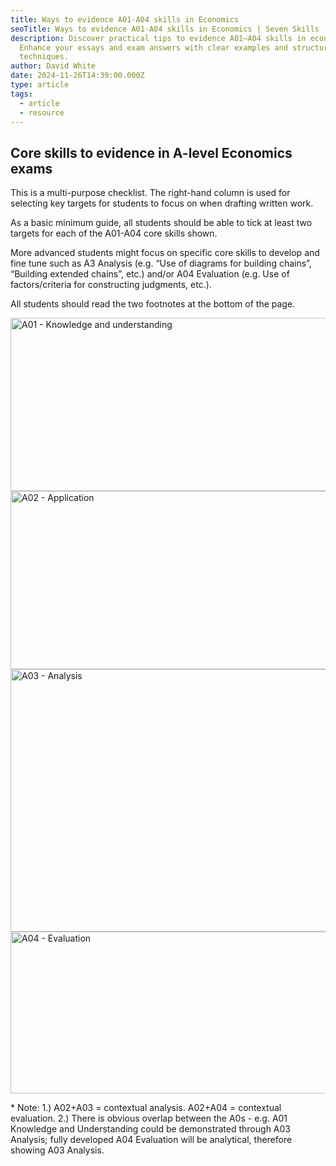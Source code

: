 ```yaml
---
title: Ways to evidence A01-A04 skills in Economics
seoTitle: Ways to evidence A01-A04 skills in Economics | Seven Skills
description: Discover practical tips to evidence A01–A04 skills in economics.
  Enhance your essays and exam answers with clear examples and structured
  techniques.
author: David White
date: 2024-11-26T14:39:00.000Z
type: article
tags:
  - article
  - resource
---
```

## Core skills to evidence in A-level Economics exams

This is a multi-purpose checklist. The right-hand column is used for selecting key targets for students to focus on when drafting written work.

As a basic minimum guide, all students should be able to tick at least two targets for each of the A01-A04 core skills shown.

More advanced students might focus on specific core skills to develop and fine tune such as A3 Analysis (e.g. “Use of diagrams for building chains”, “Building extended chains”, etc.) and/or A04 Evaluation (e.g. Use of factors/criteria for constructing judgments, etc.).

All students should read the two footnotes at the bottom of the page.

<img src="/_includes/static/img/a01.avif" alt="A01 - Knowledge and understanding" title="A01 - Knowledge and understanding" class="Centre" width="1050px" height="277px" loading="lazy"/>

<img src="/_includes/static/img/a02.avif" alt="A02 - Application" title="A02 - Application" class="Centre" width="1050px" height="285px" loading="lazy"/>

<img src="/_includes/static/img/a03.avif" alt="A03 - Analysis" title="A03 - Analysis" class="Centre" width="1050px" height="420px" loading="lazy"/>

<img src="/_includes/static/img/a04.avif" alt="A04 - Evaluation" title="A04 - Evaluation" class="Centre" width="1050px" height="259px" loading="lazy"/>

\* Note: 1.) A02+A03 = contextual analysis. A02+A04 = contextual evaluation. 2.) There is obvious overlap between the A0s - e.g. A01 Knowledge and Understanding could be demonstrated through A03 Analysis; fully developed A04 Evaluation will be analytical, therefore showing A03 Analysis.
